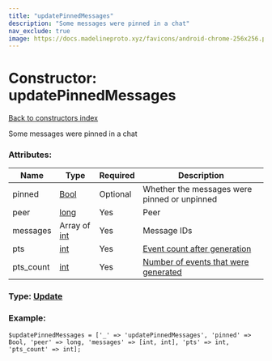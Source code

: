 ```yaml
---
title: "updatePinnedMessages"
description: "Some messages were pinned in a chat"
nav_exclude: true
image: https://docs.madelineproto.xyz/favicons/android-chrome-256x256.png
---
```

# Constructor: updatePinnedMessages  
[Back to constructors index](/API_docs/constructors/index.html)



Some messages were pinned in a chat

### Attributes:

| Name     |    Type       | Required | Description |
|----------|---------------|----------|-------------|
|pinned|[Bool](/API_docs/types/Bool.html) | Optional|Whether the messages were pinned or unpinned|
|peer|[long](/API_docs/types/long.html) | Yes|Peer|
|messages|Array of [int](/API_docs/types/int.html) | Yes|Message IDs|
|pts|[int](/API_docs/types/int.html) | Yes|[Event count after generation](https://core.telegram.org/api/updates)|
|pts\_count|[int](/API_docs/types/int.html) | Yes|[Number of events that were generated](https://core.telegram.org/api/updates)|



### Type: [Update](/API_docs/types/Update.html)


### Example:

```
$updatePinnedMessages = ['_' => 'updatePinnedMessages', 'pinned' => Bool, 'peer' => long, 'messages' => [int, int], 'pts' => int, 'pts_count' => int];
```  
